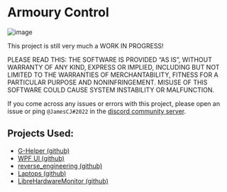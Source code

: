# Armoury Control
![image](https://user-images.githubusercontent.com/20888782/221427936-e76840aa-aeaf-4517-a8bb-79b01f56fa36.png)

This project is still very much a WORK IN PROGRESS!

PLEASE READ THIS: THE SOFTWARE IS PROVIDED “AS IS”, WITHOUT WARRANTY OF ANY KIND, EXPRESS OR IMPLIED, INCLUDING BUT NOT LIMITED TO THE WARRANTIES OF MERCHANTABILITY, FITNESS FOR A PARTICULAR PURPOSE AND NONINFRINGEMENT. MISUSE OF THIS SOFTWARE COULD CAUSE SYSTEM INSTABILITY OR MALFUNCTION.

If you come across any issues or errors with this project, please open an issue or ping `@JamesCJ#2022` in the [discord community server](https://discord.gg/M3hVqnT4pQ). 

## Projects Used:
- [G-Helper (github)](https://github.com/seerge/g-helper)  
- [WPF UI (github)](https://github.com/lepoco/wpfui)
- [reverse_engineering (github)](https://github.com/zllovesuki/reverse_engineering)  
- [Laptops (github)](https://github.com/ahahahahahMtnf/Laptops/tree/main/Asus/WMI)  
- [LibreHardwareMonitor (github)](https://github.com/LibreHardwareMonitor/LibreHardwareMonitor)
